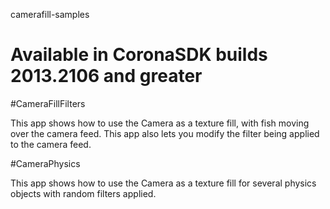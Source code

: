 camerafill-samples 

Available in CoronaSDK builds 2013.2106 and greater
==================

#CameraFillFilters 

This app shows how to use the Camera as a texture fill, with fish moving over the camera feed. This app also lets you modify the filter being applied to the camera feed.

#CameraPhysics

This app shows how to use the Camera as a texture fill for several physics objects with random filters applied.
